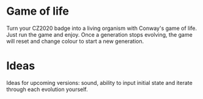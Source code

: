 # Game of life
Turn your CZ2020 badge into a living organism with Conway's game of life.
Just run the game and enjoy. Once a generation stops evolving, the game will reset
and change colour to start a new generation.

# Ideas
Ideas for upcoming versions: sound, ability to input initial state and iterate
through each evolution yourself.

